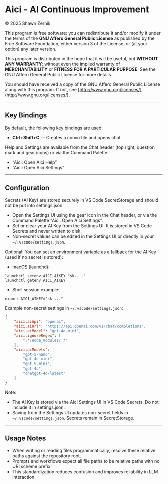 # Aici - AI Continuous Improvement

© 2025 Shawn Zernik

This program is free software: you can redistribute it and/or modify it under the terms of the **GNU Affero General Public License** as published by the Free Software Foundation, either version 3 of the License, or (at your option) any later version.

This program is distributed in the hope that it will be useful, but **WITHOUT ANY WARRANTY**; without even the implied warranty of **MERCHANTABILITY** or **FITNESS FOR A PARTICULAR PURPOSE**. See the GNU Affero General Public License for more details.

You should have received a copy of the GNU Affero General Public License along with this program. If not, see [http://www.gnu.org/licenses/](http://www.gnu.org/licenses/).

---

## Key Bindings

By default, the following key bindings are used:

- **Ctrl+Shift+C** — Creates a convo file and opens chat

Help and Settings are available from the Chat header (top right, question mark and gear icons) or via the Command Palette:
- “Aici: Open Aici Help”
- “Aici: Open Aici Settings”

---

## Configuration

Secrets (AI Key) are stored securely in VS Code SecretStorage and should not be put into settings.json.

- Open the Settings UI using the gear icon in the Chat header, or via the Command Palette “Aici: Open Aici Settings”.
- Set or clear your AI Key from the Settings UI. It is stored in VS Code Secrets and never written to disk.
- Non-secret values can be edited in the Settings UI or directly in your `~/.vscode/settings.json`.

Optional: You can set an environment variable as a fallback for the AI Key (used if no secret is stored):
- macOS (launchd):
```
launchctl setenv AICI_AIKEY "sk-..."
launchctl getenv AICI_AIKEY
```
- Shell session example:
```
export AICI_AIKEY="sk-..."
```

Example non-secret settings in `~/.vscode/settings.json`:
```json
{
	"aici.aiApi": "openai",
	"aici.aiUrl": "https://api.openai.com/v1/chat/completions",
	"aici.aiModel": "gpt-4o-mini",
	"aici.ignoreRegex": [
		".*/node_modules/.*"
	],
	"aici.aiModels": [
		"gpt-5-nano",
		"gpt-4o-mini",
		"gpt-5-mini",
		"gpt-4o",
		"chatgpt-4o-latest"
	]
}
```

Note:
- The AI Key is stored via the Aici Settings UI in VS Code Secrets. Do not include it in settings.json.
- Saving from the Settings UI updates non-secret fields in `~/.vscode/settings.json`. Secrets remain in SecretStorage.

---

## Usage Notes

- When writing or reading files programmatically, resolve these relative paths against the repository root.
- Prompts and workflows expect all file paths to be relative paths with no URI scheme prefix.
- This standardization reduces confusion and improves reliability in LLM interaction.
